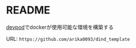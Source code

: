 # README

[devpod](https://devpod.sh/)でdockerが使用可能な環境を構築する

URL: `https://github.com/arika0093/dind_template`

